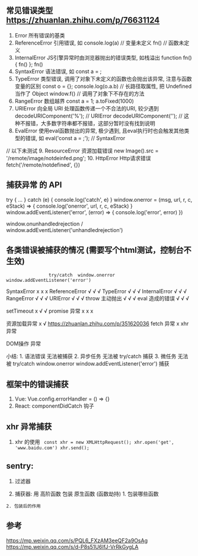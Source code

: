 ## 常见错误类型 https://zhuanlan.zhihu.com/p/76631124
  1. Error 所有错误的基类
  2. ReferenceError 引用错误, 如
    console.log(a) // 变量未定义
    fn() // 函数未定义
  3. InternalError JS引擎异常时由浏览器抛出的错误类型, 如栈溢出
    function fn() { fn() }; fn()
  4. SyntaxError 语法错误, 如 
    const a = ;
  5. TypeError 类型错误, 调用了对象下未定义的函数也会抛出该异常, 注意与函数变量的区别
    const o = {}; console.log(o.a.b) // 长路径取属性, 把 Undefined 当作了 Object
    window.f() // 调用了对象下不存在的方法
  6. RangeError 数组越界
    const a = 1; a.toFixed(1000)
  7. URIError 向全局 URI 处理函数传递一个不合法的URI, 较少遇到
    decodeURIComponent('%'); // URIError
    decodeURIComponent(''); // 这种不报错，大多数字符串都不报错，这部分暂时没有找到说明
  8. EvalError 使用eval函数抛出的异常, 极少遇到, 且eval执行时也会触发其他类型的错误, 如 
    eval('const a = ;'); // SyntaxError

  // 以下未测试
  9. ResourceError 资源加载错误
    new Image().src = '/remote/image/notdeinfed.png';
  10. HttpError Http请求错误
    fetch('/remote/notdefined', {})

## 捕获异常 的 API
  try { ... } catch (e) { console.log('catch', e) }
  window.onerror = (msg, url, r, c, eStack) => { console.log('onerror', url, r, c, eStack) }
  window.addEventListener('error', (error) => { console.log('error', error) })

  window.onunhandledrejection / window.addEventListener('unhandledrejection')

## 各类错误被捕获的情况 (需要写个html测试，控制台不生效)
                    try/catch  window.onerror  window.addEventListener('error')
  SyntaxError       x          x               x
  ReferenceError    √          √               √
  TypeError         √          √               √
  InternalError     √          √               √
  RangeError        √          √               √
  URIError          √          √               √
  throw 主动抛出      √          √               √
  eval 造成的错误     √          √               √

  setTimeout        x          √               √
  promise 异常       x          x               x

  
  资源加载异常                    x              √    https://zhuanlan.zhihu.com/p/351620036
  fetch 异常                                    x
  xhr 异常

  DOM操作 异常

  小结: 
    1. 语法错误 无法被捕获
    2. 异步任务 无法被 try/catch 捕获
    3. 微任务 无法被 try/catch  window.onerror  window.addEventListener('error') 捕获
  
## 框架中的错误捕获
  1. Vue: 
    Vue.config.errorHandler = () => {}
  2. React:
    componentDidCatch 钩子

## xhr 异常捕获
  1. xhr 的使用
    ``` 
      const xhr = new XMLHttpRequest();
      xhr.open('get', 'www.baidu.com')
      xhr.send();
    ```

## sentry: 
  1. 过滤器

  2. 捕获器: 用 高阶函数 包装 原生函数 (函数劫持)
    1. 包装哪些函数

    2. 包装后的作用


## 参考
  https://mp.weixin.qq.com/s/PQL6_FXzAM3eeQF2a9OsAg
  https://mp.weixin.qq.com/s/d-P8s51U6IfJ-VrRkGygLA